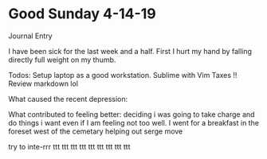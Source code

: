 # Good Sunday 4-14-19
Journal Entry

I have been sick for the last week and a half.
First I hurt my hand by falling directly full weight on my thumb.

Todos: Setup laptop as a good workstation.
Sublime with Vim
Taxes !!
Review markdown lol


What caused the recent depression:

What contributed to feeling better:
deciding i was going to take charge and do things i want
even if I am feeling not too well. I went for a breakfast in the foreset west
of the cemetary
helping out serge move

try to inte-rrr ttt ttt ttt ttt ttt ttt ttt ttt ttt 


